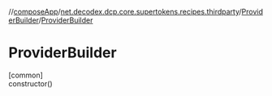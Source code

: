 //[composeApp](../../../index.md)/[net.decodex.dcp.core.supertokens.recipes.thirdparty](../index.md)/[ProviderBuilder](index.md)/[ProviderBuilder](-provider-builder.md)

# ProviderBuilder

[common]\
constructor()
